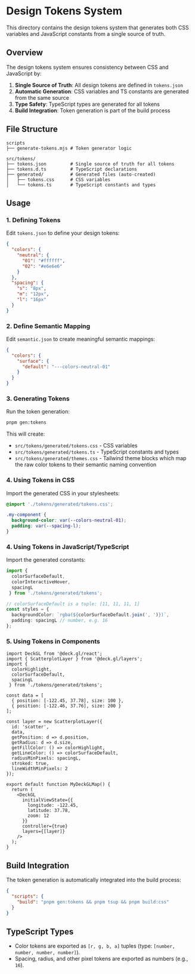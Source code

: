 # Design Tokens System

This directory contains the design tokens system that generates both CSS variables and JavaScript constants from a single source of truth.

## Overview

The design tokens system ensures consistency between CSS and JavaScript by:

1. **Single Source of Truth**: All design tokens are defined in `tokens.json`
2. **Automatic Generation**: CSS variables and TS constants are generated from the same source
3. **Type Safety**: TypeScript types are generated for all tokens
4. **Build Integration**: Token generation is part of the build process

## File Structure

```
scripts
├── generate-tokens.mjs # Token generator logic

src/tokens/
├── tokens.json         # Single source of truth for all tokens
├── tokens.d.ts         # TypeScript declarations
├── generated/          # Generated files (auto-created)
│   ├── tokens.css      # CSS variables
│   └── tokens.ts       # TypeScript constants and types
```

## Usage

### 1. Defining Tokens

Edit `tokens.json` to define your design tokens:

```json
{
  "colors": {
    "neutral": {
      "01": "#ffffff",
      "02": "#e6e6e6"
    }
  },
  "spacing": {
    "s": "8px",
    "m": "12px",
    "l": "16px"
  }
}
```

### 2. Define Semantic Mapping

Edit `semantic.json` to create meaningful semantic mappings:

```json
{
  "colors": {
    "surface": {
      "default": "---colors-neutral-01"
    }
  }
}

```

### 3. Generating Tokens

Run the token generation:

```bash
pnpm gen:tokens
```

This will create:
- `src/tokens/generated/tokens.css` - CSS variables
- `src/tokens/generated/tokens.ts`  - TypeScript constants and types
- `src/tokens/generated/themes.css` - Tailwind theme blocks which map the raw color tokens to their semantic naming convention 

### 4. Using Tokens in CSS

Import the generated CSS in your stylesheets:

```css
@import './tokens/generated/tokens.css';

.my-component {
  background-color: var(--colors-neutral-01);
  padding: var(--spacing-l);
}
```

### 4. Using Tokens in JavaScript/TypeScript

Import the generated constants:

```typescript
import { 
  colorSurfaceDefault, 
  colorInteractiveHover, 
  spacingL 
 } from './tokens/generated/tokens';

// colorSurfaceDefault is a tuple: [11, 11, 11, 1]
const styles = {
  backgroundColor: `rgba(${colorSurfaceDefault.join(', ')})`,
  padding: spacingL // number, e.g. 16
};
```

### 5. Using Tokens in Components

```tsx
import DeckGL from '@deck.gl/react';
import { ScatterplotLayer } from '@deck.gl/layers';
import { 
  colorHighlight, 
  colorSurfaceDefault, 
  spacingL 
 } from './tokens/generated/tokens';

const data = [
  { position: [-122.45, 37.78], size: 100 },
  { position: [-122.46, 37.76], size: 200 }
];

const layer = new ScatterplotLayer({
  id: 'scatter',
  data,
  getPosition: d => d.position,
  getRadius: d => d.size,
  getFillColor: () => colorHighlight,
  getLineColor: () => colorSurfaceDefault,   
  radiusMinPixels: spacingL, 
  stroked: true,
  lineWidthMinPixels: 2
});

export default function MyDeckGLMap() {
  return (
    <DeckGL
      initialViewState={{
        longitude: -122.45,
        latitude: 37.78,
        zoom: 12
      }}
      controller={true}
      layers={[layer]}
    />
  );
}
```

## Build Integration

The token generation is automatically integrated into the build process:

```json
{
  "scripts": {
    "build": "pnpm gen:tokens && pnpm tsup && pnpm build:css"
  }
}
```

## TypeScript Types

- Color tokens are exported as `[r, g, b, a]` tuples (type: `[number, number, number, number]`).
- Spacing, radius, and other pixel tokens are exported as numbers (e.g., `16`).


